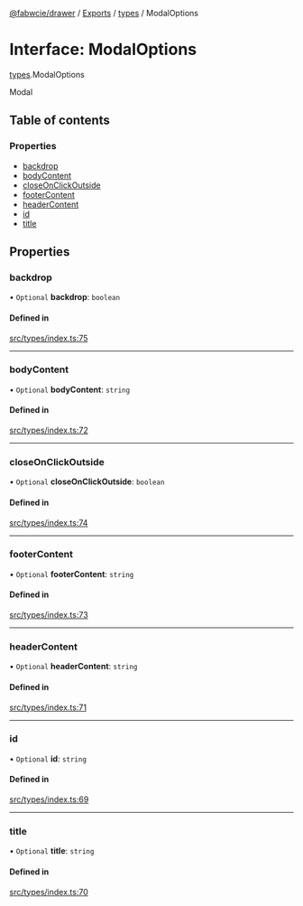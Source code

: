 [@fabwcie/drawer](../README.md) / [Exports](../modules.md) / [types](../modules/types.md) / ModalOptions

# Interface: ModalOptions

[types](../modules/types.md).ModalOptions

Modal

## Table of contents

### Properties

- [backdrop](types.ModalOptions.md#backdrop)
- [bodyContent](types.ModalOptions.md#bodycontent)
- [closeOnClickOutside](types.ModalOptions.md#closeonclickoutside)
- [footerContent](types.ModalOptions.md#footercontent)
- [headerContent](types.ModalOptions.md#headercontent)
- [id](types.ModalOptions.md#id)
- [title](types.ModalOptions.md#title)

## Properties

### backdrop

• `Optional` **backdrop**: `boolean`

#### Defined in

[src/types/index.ts:75](https://github.com/fabwcie/drawer/blob/master/src/types/index.ts#L75)

___

### bodyContent

• `Optional` **bodyContent**: `string`

#### Defined in

[src/types/index.ts:72](https://github.com/fabwcie/drawer/blob/master/src/types/index.ts#L72)

___

### closeOnClickOutside

• `Optional` **closeOnClickOutside**: `boolean`

#### Defined in

[src/types/index.ts:74](https://github.com/fabwcie/drawer/blob/master/src/types/index.ts#L74)

___

### footerContent

• `Optional` **footerContent**: `string`

#### Defined in

[src/types/index.ts:73](https://github.com/fabwcie/drawer/blob/master/src/types/index.ts#L73)

___

### headerContent

• `Optional` **headerContent**: `string`

#### Defined in

[src/types/index.ts:71](https://github.com/fabwcie/drawer/blob/master/src/types/index.ts#L71)

___

### id

• `Optional` **id**: `string`

#### Defined in

[src/types/index.ts:69](https://github.com/fabwcie/drawer/blob/master/src/types/index.ts#L69)

___

### title

• `Optional` **title**: `string`

#### Defined in

[src/types/index.ts:70](https://github.com/fabwcie/drawer/blob/master/src/types/index.ts#L70)
